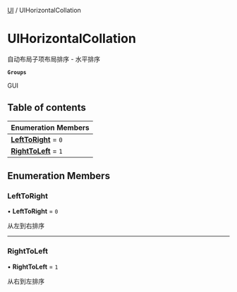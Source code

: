 [UI](../modules/UI.UI.md) / UIHorizontalCollation

# UIHorizontalCollation <Badge type="tip" text="Enumeration" /> <Score text="UIHorizontalCollation" />

自动布局子项布局排序 - 水平排序

**`Groups`**

GUI

## Table of contents

| Enumeration Members |
| :-----|
| **[LeftToRight](UI.UIHorizontalCollation.md#lefttoright)** = ``0`` <br> |
| **[RightToLeft](UI.UIHorizontalCollation.md#righttoleft)** = ``1`` <br> |

## Enumeration Members

### LeftToRight <Score text="LeftToRight" /> 

• **LeftToRight** = ``0``

从左到右排序

___

### RightToLeft <Score text="RightToLeft" /> 

• **RightToLeft** = ``1``

从右到左排序
